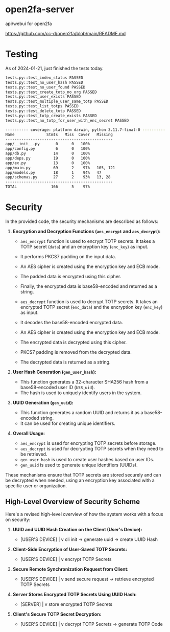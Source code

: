 # open2fa-server

api/webui for open2fa

https://github.com/cc-d/open2fa/blob/main/README.md

# Testing

As of 2024-01-21, just finished the tests today.

```bash
tests.py::test_index_status PASSED
tests.py::test_no_user_hash PASSED
tests.py::test_no_user_found PASSED
tests.py::test_create_totp_no_org PASSED
tests.py::test_user_exists PASSED
tests.py::test_multiple_user_same_totp PASSED
tests.py::test_list_totps PASSED
tests.py::test_delete_totp PASSED
tests.py::test_totp_create_exists PASSED
tests.py::test_no_totp_for_user_with_enc_secret PASSED

---------- coverage: platform darwin, python 3.11.7-final-0 ----------
Name              Stmts   Miss  Cover   Missing
-----------------------------------------------
app/__init__.py       0      0   100%
app/config.py         6      0   100%
app/db.py            14      0   100%
app/deps.py          19      0   100%
app/ex.py            13      0   100%
app/main.py          69      2    97%   105, 121
app/models.py        18      1    94%   47
app/schemas.py       27      2    93%   13, 28
-----------------------------------------------
TOTAL               166      5    97%

```

# Security

In the provided code, the security mechanisms are described as follows:

1. **Encryption and Decryption Functions (`aes_encrypt` and `aes_decrypt`):**

   - `aes_encrypt` function is used to encrypt TOTP secrets. It takes a TOTP secret (`data`) and an encryption key (`enc_key`) as input.
   - It performs PKCS7 padding on the input data.
   - An AES cipher is created using the encryption key and ECB mode.
   - The padded data is encrypted using this cipher.
   - Finally, the encrypted data is base58-encoded and returned as a string.

   - `aes_decrypt` function is used to decrypt TOTP secrets. It takes an encrypted TOTP secret (`enc_data`) and the encryption key (`enc_key`) as input.
   - It decodes the base58-encoded encrypted data.
   - An AES cipher is created using the encryption key and ECB mode.
   - The encrypted data is decrypted using this cipher.
   - PKCS7 padding is removed from the decrypted data.
   - The decrypted data is returned as a string.

2. **User Hash Generation (`gen_user_hash`):**

   - This function generates a 32-character SHA256 hash from a base58-encoded user ID (`b58_uid`).
   - The hash is used to uniquely identify users in the system.

3. **UUID Generation (`gen_uuid`):**

   - This function generates a random UUID and returns it as a base58-encoded string.
   - It can be used for creating unique identifiers.

4. **Overall Usage:**
   - `aes_encrypt` is used for encrypting TOTP secrets before storage.
   - `aes_decrypt` is used for decrypting TOTP secrets when they need to be retrieved.
   - `gen_user_hash` is used to create user hashes based on user IDs.
   - `gen_uuid` is used to generate unique identifiers (UUIDs).

These mechanisms ensure that TOTP secrets are stored securely and can be decrypted when needed, using an encryption key associated with a specific user or organization.

## High-Level Overview of Security Scheme

Here's a revised high-level overview of how the system works with a focus on security:

1. **UUID and UUID Hash Creation on the Client (User's Device):**

   - [USER'S DEVICE]
     |
     v
     cli init -> generate uuid -> create UUID Hash

2. **Client-Side Encryption of User-Saved TOTP Secrets:**

   - [USER'S DEVICE]
     |
     v
     encrypt TOTP Secrets

3. **Secure Remote Synchronization Request from Client:**

   - [USER'S DEVICE]
     |
     v
     send secure request -> retrieve encrypted TOTP Secrets

4. **Server Stores Encrypted TOTP Secrets Using UUID Hash:**

   - [SERVER]
     |
     v
     store encrypted TOTP Secrets

5. **Client's Secure TOTP Secret Decryption:**

   - [USER'S DEVICE]
     |
     v
     decrypt TOTP Secrets -> generate TOTP Code
